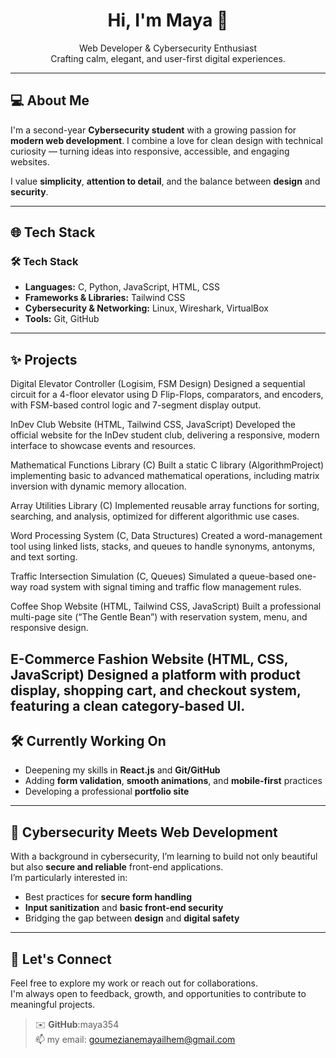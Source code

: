 <h1 align="center">Hi, I'm Maya 👋</h1>

<p align="center">
  Web Developer & Cybersecurity Enthusiast  
  <br>
  Crafting calm, elegant, and user-first digital experiences.
</p>

---

## 💻 About Me

I'm a second-year **Cybersecurity student** with a growing passion for **modern web development**. I combine a love for clean design with technical curiosity — turning ideas into responsive, accessible, and engaging websites.

I value **simplicity**, **attention to detail**, and the balance between **design** and **security**.

---

## 🌐 Tech Stack

### 🛠️ Tech Stack
- **Languages:** C, Python, JavaScript, HTML, CSS  
- **Frameworks & Libraries:** Tailwind CSS  
- **Cybersecurity & Networking:** Linux, Wireshark, VirtualBox  
- **Tools:** Git, GitHub


---

## ✨ Projects

Digital Elevator Controller (Logisim, FSM Design)
Designed a sequential circuit for a 4-floor elevator using D Flip-Flops, comparators, and encoders, with FSM-based control logic and 7-segment display output.

InDev Club Website (HTML, Tailwind CSS, JavaScript)
Developed the official website for the InDev student club, delivering a responsive, modern interface to showcase events and resources.

Mathematical Functions Library (C)
Built a static C library (AlgorithmProject) implementing basic to advanced mathematical operations, including matrix inversion with dynamic memory allocation.

Array Utilities Library (C)
Implemented reusable array functions for sorting, searching, and analysis, optimized for different algorithmic use cases.

Word Processing System (C, Data Structures)
Created a word-management tool using linked lists, stacks, and queues to handle synonyms, antonyms, and text sorting.

Traffic Intersection Simulation (C, Queues)
Simulated a queue-based one-way road system with signal timing and traffic flow management rules.

Coffee Shop Website (HTML, Tailwind CSS, JavaScript)
Built a professional multi-page site (“The Gentle Bean”) with reservation system, menu, and responsive design.

E-Commerce Fashion Website (HTML, CSS, JavaScript)
Designed a platform with product display, shopping cart, and checkout system, featuring a clean category-based UI.
---

## 🛠️ Currently Working On

- Deepening my skills in **React.js** and **Git/GitHub**  
- Adding **form validation**, **smooth animations**, and **mobile-first** practices  
- Developing a professional **portfolio site** 
---

## 🧠 Cybersecurity Meets Web Development

With a background in cybersecurity, I’m learning to build not only beautiful but also **secure and reliable** front-end applications.  
I’m particularly interested in:

- Best practices for **secure form handling**
- **Input sanitization** and **basic front-end security**
- Bridging the gap between **design** and **digital safety**

---

## 🔗 Let's Connect

Feel free to explore my work or reach out for collaborations.  
I'm always open to feedback, growth, and opportunities to contribute to meaningful projects.

> ✉️ **GitHub**:maya354  
> 📫 my email: goumezianemayailhem@gmail.com


